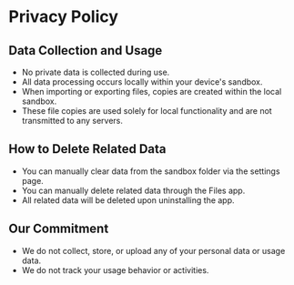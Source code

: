 
# Privacy Policy

## Data Collection and Usage

- No private data is collected during use.  
- All data processing occurs locally within your device's sandbox.  
- When importing or exporting files, copies are created within the local sandbox. 
- These file copies are used solely for local functionality and are not transmitted to any servers.  

## How to Delete Related Data

- You can manually clear data from the sandbox folder via the settings page.  
- You can manually delete related data through the Files app.  
- All related data will be deleted upon uninstalling the app.  

## Our Commitment

- We do not collect, store, or upload any of your personal data or usage data.  
- We do not track your usage behavior or activities.